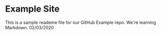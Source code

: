 # Example Site

This is a sample reademe file for our GitHub Example repo. We're learning Markdown. 02/03/2020